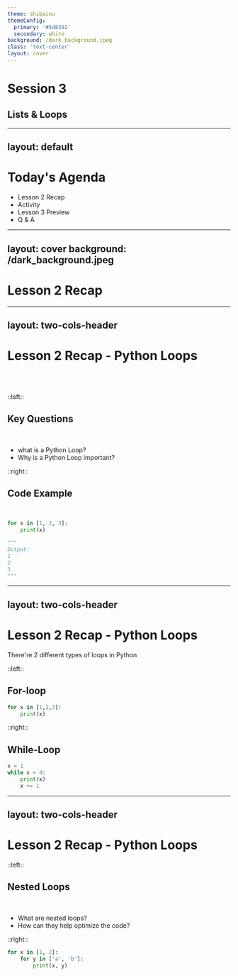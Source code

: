 ```yaml
---
theme: shibainu
themeConfig:
  primary: '#5d8392'
  secondary: white
background: /dark_background.jpeg
class: 'text-center'
layout: cover
---
```


# Session 3
## Lists & Loops

---
layout: default
---

# Today's Agenda

- Lesson 2 Recap
- Activity
- Lesson 3 Preview
- Q & A

---
layout: cover
background: /dark_background.jpeg
---
# Lesson 2 Recap

---
layout: two-cols-header
---
# Lesson 2 Recap - Python Loops

<br>
<br>

::left::

## Key Questions
<br>

- what is a Python Loop?
- Why is a Python Loop important?

::right::

## Code Example

<br>

```python
for x in [1, 2, 3]:
    print(x)

"""
Output:
1
2
3
"""
```

---
layout: two-cols-header
---
# Lesson 2 Recap - Python Loops

There're 2 different types of loops in Python

::left::

## For-loop

```python
for x in [1,2,3]:
    print(x)
```

::right::

## While-Loop

```python {monaco}
x = 1
while x < 4:
    print(x)
    x += 1
```

---
layout: two-cols-header
---
# Lesson 2 Recap - Python Loops

::left::
## Nested Loops

<br>

- What are nested loops?
- How can they help optimize the code?

::right::

```python
for x in [1, 2]:
    for y in ['a', 'b']:
        print(x, y)
```